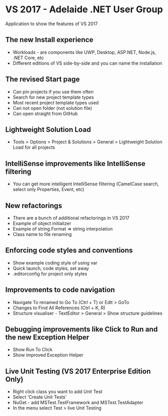 # VS 2017 - Adelaide .NET User Group

Application to show the features of VS 2017

## The new Install experience
  * Workloads - are components like UWP, Desktop, ASP.NET, Node.js, .NET Core, etc
  * Different editions of VS side-by-side and you can name the installation

## The revised Start page
  * Can pin projects if you use them often
  * Search for new project template types
  * Most recent project template types used
  * Can not open folder (not solution file)
  * Can open straight from GitHub

## Lightweight Solution Load
  * Tools > Options > Project & Solutions > General > Lightweight Solution Load for all projects

## IntelliSense improvements like IntelliSense filtering
  * You can get more intelligent IntelliSense filtering (CamelCase search, select only Properties, Event, etc)

## New refactorings
  * There are a bunch of additional refactorings in VS 2017
  * Example of object initializer
  * Example of string.Format => string interpolation
  * Class name to file renaming 

## Enforcing code styles and conventions
  * Show example coding style of using var 
  * Quick launch, code styles, set away
  * .editorconfig for project only styles

## Improvements to code navigation
  * Navigate To renamed to Go To (Ctrl + T) or Edit > GoTo
  * Changes to Find All References (Ctrl + K, R)
  * Structure visualiser - TextEditor > General > Show structure guidelines

## Debugging improvements like Click to Run and the new Exception Helper
  * Show Run To Click
  * Show improved Exception Helper


## Live Unit Testing (VS 2017 Enterprise Edition Only)
  * Right click class you want to add Unit Test
  * Select 'Create Unit Tests'
  * NuGet - add MSTest.TestFramework and MSTest.TestAdapter
  * In the menu select Test > live Unit Testing




